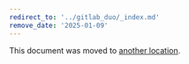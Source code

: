 ```yaml
---
redirect_to: '../gitlab_duo/_index.md'
remove_date: '2025-01-09'
---
```


<!-- markdownlint-disable -->

This document was moved to [another location](../gitlab_duo/_index.md).

<!-- This redirect file can be deleted after <2025-01-09>. -->
<!-- Redirects that point to other docs in the same project expire in three months. -->
<!-- Redirects that point to docs in a different project or site (for example, link is not relative and starts with `https:`) expire in one year. -->
<!-- Before deletion, see: https://docs.gitlab.com/ee/development/documentation/redirects.html -->

